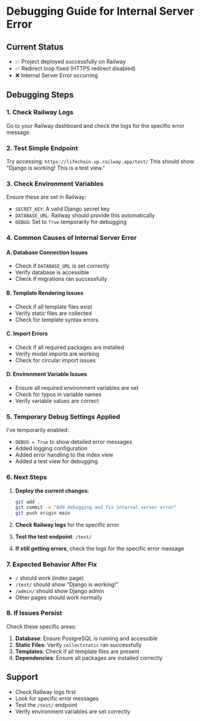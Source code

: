 # Debugging Guide for Internal Server Error

## Current Status

- ✅ Project deployed successfully on Railway
- ✅ Redirect loop fixed (HTTPS redirect disabled)
- ❌ Internal Server Error occurring

## Debugging Steps

### 1. **Check Railway Logs**

Go to your Railway dashboard and check the logs for the specific error message.

### 2. **Test Simple Endpoint**

Try accessing: `https://lifechain.up.railway.app/test/`
This should show "Django is working! This is a test view."

### 3. **Check Environment Variables**

Ensure these are set in Railway:

- `SECRET_KEY`: A valid Django secret key
- `DATABASE_URL`: Railway should provide this automatically
- `DEBUG`: Set to `True` temporarily for debugging

### 4. **Common Causes of Internal Server Error**

#### A. **Database Connection Issues**

- Check if `DATABASE_URL` is set correctly
- Verify database is accessible
- Check if migrations ran successfully

#### B. **Template Rendering Issues**

- Check if all template files exist
- Verify static files are collected
- Check for template syntax errors

#### C. **Import Errors**

- Check if all required packages are installed
- Verify model imports are working
- Check for circular import issues

#### D. **Environment Variable Issues**

- Ensure all required environment variables are set
- Check for typos in variable names
- Verify variable values are correct

### 5. **Temporary Debug Settings Applied**

I've temporarily enabled:

- `DEBUG = True` to show detailed error messages
- Added logging configuration
- Added error handling to the index view
- Added a test view for debugging

### 6. **Next Steps**

1. **Deploy the current changes**:

   ```bash
   git add .
   git commit -m "Add debugging and fix internal server error"
   git push origin main
   ```

2. **Check Railway logs** for the specific error

3. **Test the test endpoint**: `/test/`

4. **If still getting errors**, check the logs for the specific error message

### 7. **Expected Behavior After Fix**

- `/` should work (index page)
- `/test/` should show "Django is working!"
- `/admin/` should show Django admin
- Other pages should work normally

### 8. **If Issues Persist**

Check these specific areas:

1. **Database**: Ensure PostgreSQL is running and accessible
2. **Static Files**: Verify `collectstatic` ran successfully
3. **Templates**: Check if all template files are present
4. **Dependencies**: Ensure all packages are installed correctly

## Support

- Check Railway logs first
- Look for specific error messages
- Test the `/test/` endpoint
- Verify environment variables are set correctly
